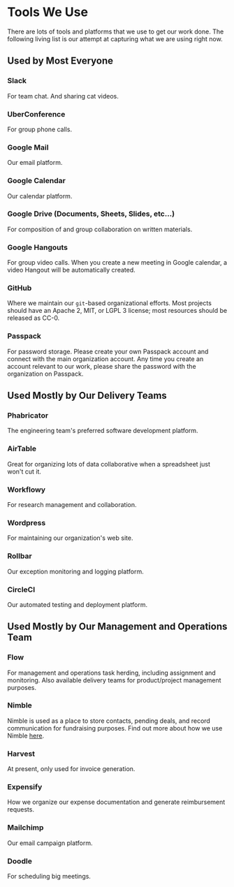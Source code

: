 # Tools We Use
There are lots of tools and platforms that we use to get our work done.  The following living list is our attempt at capturing what we are using right now.

## Used by Most Everyone

### Slack
For team chat. And sharing cat videos.

### UberConference
For group phone calls.

### Google Mail
Our email platform.

### Google Calendar
Our calendar platform.

### Google Drive (Documents, Sheets, Slides, etc...)
For composition of and group collaboration on written materials.

### Google Hangouts
For group video calls. When you create a new meeting in Google calendar, a video Hangout will be automatically created.

### GitHub
Where we maintain our `git`-based organizational efforts.  Most projects should have an Apache 2, MIT, or LGPL 3 license; most resources should be released as CC-0.

### Passpack
For password storage. Please create your own Passpack account and connect with the main organization account. Any time you create an account relevant to our work, please share the password with the organization on Passpack.

## Used Mostly by Our Delivery Teams

### Phabricator
The engineering team's preferred software development platform.

### AirTable
Great for organizing lots of data collaborative when a spreadsheet just won't cut it.

### Workflowy
For research management and collaboration.

### Wordpress
For maintaining our organization's web site.

### Rollbar
Our exception monitoring and logging platform.

### CircleCI
Our automated testing and deployment platform.

## Used Mostly by Our Management and Operations Team

### Flow
For management and operations task herding, including assignment and monitoring.  Also available delivery teams for product/project management purposes.

### Nimble
Nimble is used as a place to store contacts, pending deals, and record communication for fundraising purposes. Find out more about how we use Nimble [here](platform-how-to-guides.md).

### Harvest
At present, only used for invoice generation.

### Expensify
How we organize our expense documentation and generate reimbursement requests.

### Mailchimp
Our email campaign platform.

### Doodle
For scheduling big meetings.
